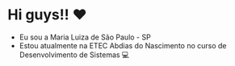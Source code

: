 # Hi guys!! ❤️
- Eu sou a Maria Luiza de São Paulo - SP
- Estou atualmente na ETEC Abdias do Nascimento no curso de Desenvolvimento de Sistemas 💻
<!---
i-malur/i-malur is a ✨ special ✨ repository because its `README.md` (this file) appears on your GitHub profile.
You can click the Preview link to take a look at your changes.
--->
